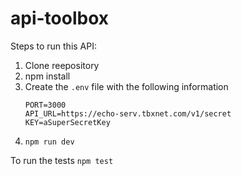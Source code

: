 # api-toolbox

Steps to run this API:

1) Clone reepository
2) npm install
3) Create the `.env` file with the following information
    ```
    PORT=3000
    API_URL=https://echo-serv.tbxnet.com/v1/secret
    KEY=aSuperSecretKey
    ```
4) `npm run dev`

To run the tests `npm test`
